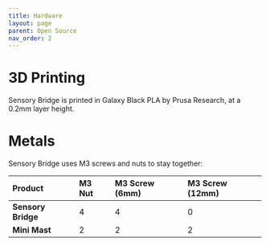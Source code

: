 ```yaml
---
title: Hardware
layout: page
parent: Open Source
nav_order: 2
---
```


# 3D Printing

Sensory Bridge is printed in Galaxy Black PLA by Prusa Research, at a 0.2mm layer height.

# Metals

Sensory Bridge uses M3 screws and nuts to stay together:

| Product              | M3 Nut     | M3 Screw (6mm)    | M3 Screw (12mm)  |
|:---------------------|:-----------|:------------------|:-----------------|
| **Sensory Bridge**   | 4          | 4                 | 0                |
| **Mini Mast**        | 2          | 2                 | 2                |
